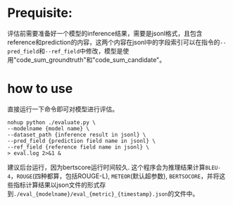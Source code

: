 # Prequisite: 
评估前需要准备好一个模型的inference结果，需要是jsonl格式，且包含reference和prediction的内容，这两个内容在jsonl中的字段索引可以在指令的```--pred_field```和```--ref_field```中修改，模型是使用"code_sum_groundtruth"和"code_sum_candidate"。
# how to use

直接运行一下命令即可对模型进行评估。
```
nohup python ./evaluate.py \
--modelname {model name} \
--dataset_path {inference result in jsonl} \
--pred_field {prediction field name in jsonl} \
--ref_field {reference field name in jsonl} \
> eval.log 2>&1 &
```

建议后台运行，因为bertscore运行时间较久. 这个程序会为推理结果计算```BLEU-4```，```ROUGE```(四种都算，包括ROUGE-L), ```METEOR```(默认超参数), ```BERTSOCORE```，并将这些指标计算结果以json文件的形式存到```./eval_{modelname}/eval_{metric}_{timestamp}.json```的文件中。
